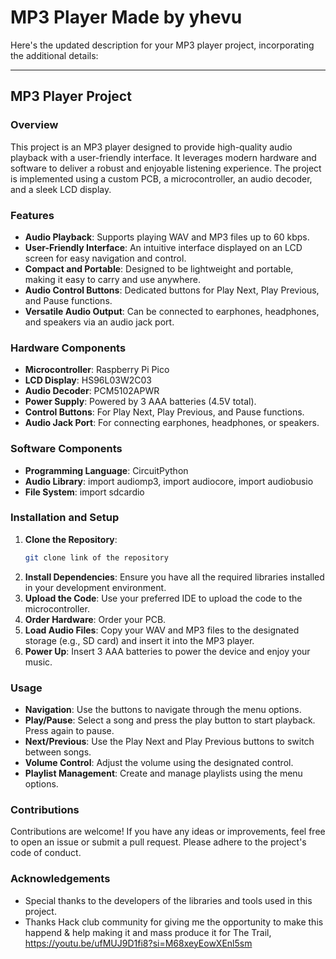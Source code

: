 # MP3 Player Made by yhevu

Here's the updated description for your MP3 player project, incorporating the additional details:

---

## MP3 Player Project

### Overview

This project is an MP3 player designed to provide high-quality audio playback with a user-friendly interface. It leverages modern hardware and software to deliver a robust and enjoyable listening experience. The project is implemented using a custom PCB, a microcontroller, an audio decoder, and a sleek LCD display.

### Features

- **Audio Playback**: Supports playing WAV and MP3 files up to 60 kbps.
- **User-Friendly Interface**: An intuitive interface displayed on an LCD screen for easy navigation and control.
- **Compact and Portable**: Designed to be lightweight and portable, making it easy to carry and use anywhere.
- **Audio Control Buttons**: Dedicated buttons for Play Next, Play Previous, and Pause functions.
- **Versatile Audio Output**: Can be connected to earphones, headphones, and speakers via an audio jack port.

### Hardware Components

- **Microcontroller**: Raspberry Pi Pico
- **LCD Display**: HS96L03W2C03
- **Audio Decoder**: PCM5102APWR
- **Power Supply**: Powered by 3 AAA batteries (4.5V total).
- **Control Buttons**: For Play Next, Play Previous, and Pause functions.
- **Audio Jack Port**: For connecting earphones, headphones, or speakers.

### Software Components

- **Programming Language**: CircuitPython
- **Audio Library**: import audiomp3, import audiocore, import audiobusio
- **File System**: import sdcardio

### Installation and Setup

1. **Clone the Repository**:
   ```bash
   git clone link of the repository
   ```
2. **Install Dependencies**:
   Ensure you have all the required libraries installed in your development environment.
3. **Upload the Code**:
   Use your preferred IDE to upload the code to the microcontroller.
4. **Order Hardware**:
   Order your PCB.
5. **Load Audio Files**:
   Copy your WAV and MP3 files to the designated storage (e.g., SD card) and insert it into the MP3 player.
6. **Power Up**:
   Insert 3 AAA batteries to power the device and enjoy your music.

### Usage

- **Navigation**: Use the buttons to navigate through the menu options.
- **Play/Pause**: Select a song and press the play button to start playback. Press again to pause.
- **Next/Previous**: Use the Play Next and Play Previous buttons to switch between songs.
- **Volume Control**: Adjust the volume using the designated control.
- **Playlist Management**: Create and manage playlists using the menu options.

### Contributions

Contributions are welcome! If you have any ideas or improvements, feel free to open an issue or submit a pull request. Please adhere to the project's code of conduct.

### Acknowledgements

- Special thanks to the developers of the libraries and tools used in this project.
- Thanks Hack club community for giving me the opportunity to make this happend & help making it and mass produce it for The Trail, https://youtu.be/ufMUJ9D1fi8?si=M68xeyEowXEnl5sm
